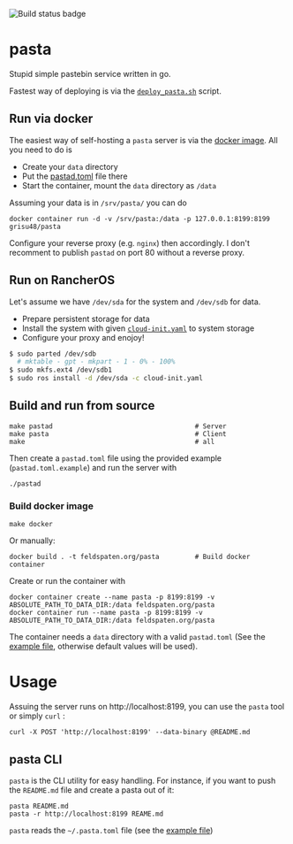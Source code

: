 ![Build status badge](https://github.com/grisu48/pasta/workflows/pastad/badge.svg)

# pasta

Stupid simple pastebin service written in go.

Fastest way of deploying is via the [`deploy_pasta.sh`](deploy_pasta.sh) script.

## Run via docker

The easiest way of self-hosting a `pasta` server is via the [docker image](https://hub.docker.com/r/grisu48/pasta/). All you need to do is

* Create your `data` directory
* Put the [pastad.toml](pastad.toml.example) file there
* Start the container, mount the `data` directory as `/data`

Assuming your data is in `/srv/pasta/` you can do

    docker container run -d -v /srv/pasta:/data -p 127.0.0.1:8199:8199 grisu48/pasta

Configure your reverse proxy (e.g. `nginx`) then accordingly. I don't recomment to publish `pastad` on port 80 without a reverse proxy.

## Run on RancherOS

Let's assume we have `/dev/sda` for the system and `/dev/sdb` for data.

* Prepare persistent storage for data
* Install the system with given [`cloud-init.yaml`](cloud-init.yaml.example) to system storage
* Configure your proxy and enojoy!

```bash
$ sudo parted /dev/sdb
  # mktable - gpt - mkpart - 1 - 0% - 100%
$ sudo mkfs.ext4 /dev/sdb1
$ sudo ros install -d /dev/sda -c cloud-init.yaml
```

## Build and run from source

    make pastad                                    # Server
    make pasta                                     # Client
    make                                           # all

Then create a `pastad.toml` file using the provided example (`pastad.toml.example`) and run the server with

    ./pastad

### Build docker image

    make docker

Or manually:

    docker build . -t feldspaten.org/pasta         # Build docker container

Create or run the container with

    docker container create --name pasta -p 8199:8199 -v ABSOLUTE_PATH_TO_DATA_DIR:/data feldspaten.org/pasta
    docker container run --name pasta -p 8199:8199 -v ABSOLUTE_PATH_TO_DATA_DIR:/data feldspaten.org/pasta

The container needs a `data` directory with a valid `pastad.toml` (See the [example file](pastad.toml.example), otherwise default values will be used).

# Usage

Assuing the server runs on http://localhost:8199, you can use the `pasta` tool or simply `curl` :

    curl -X POST 'http://localhost:8199' --data-binary @README.md

## pasta CLI

`pasta` is the CLI utility for easy handling. For instance, if you want to push the `README.md` file and create a pasta out of it:

    pasta README.md
    pasta -r http://localhost:8199 REAME.md

`pasta` reads the `~/.pasta.toml` file (see the [example file](pasta.toml.example))
